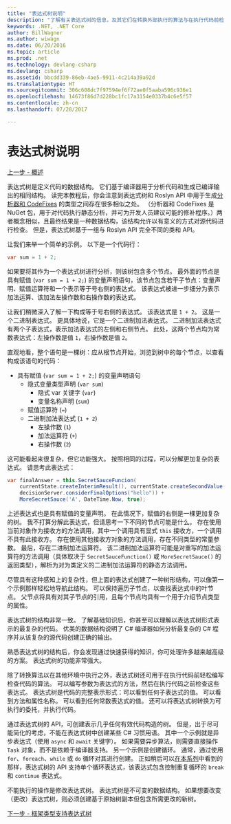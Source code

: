 ```yaml
---
title: "表达式树说明"
description: "了解有关表达式树的信息，及其它们在转换外部执行的算法与在执行代码前检查代码方面的用处。"
keywords: .NET, .NET Core
author: BillWagner
ms.author: wiwagn
ms.date: 06/20/2016
ms.topic: article
ms.prod: .net
ms.technology: devlang-csharp
ms.devlang: csharp
ms.assetid: bbcdd339-86eb-4ae5-9911-4c214a39a92d
ms.translationtype: HT
ms.sourcegitcommit: 306c608dc7f97594ef6f72ae0f5aaba596c936e1
ms.openlocfilehash: 14673f86d7d228bc1fc17a3154e0337b4c6e5f57
ms.contentlocale: zh-cn
ms.lasthandoff: 07/28/2017

---
```


# <a name="expression-trees-explained"></a>表达式树说明

[上一步 - 概述](expression-trees.md)

表达式树是定义代码的数据结构。 它们基于编译器用于分析代码和生成已编译输出的相同结构。 读完本教程后，你会注意到表达式树和 Roslyn API 中用于生成[分析器和 CodeFixes](https://github.com/dotnet/roslyn-analyzers) 的类型之间存在很多相似之处。
（分析器和 CodeFixes 是 NuGet 包，用于对代码执行静态分析，并可为开发人员建议可能的修补程序。）两者概念相似，且最终结果是一种数据结构，该结构允许以有意义的方式对源代码进行检查。 但是，表达式树基于一组与 Roslyn API 完全不同的类和 API。
    
让我们来举一个简单的示例。
以下是一个代码行：
```csharp
var sum = 1 + 2;
```
如果要将其作为一个表达式树进行分析，则该树包含多个节点。
最外面的节点是具有赋值 (`var sum = 1 + 2;`) 的变量声明语句，该节点包含若干子节点：变量声明、赋值运算符和一个表示等于号右侧的表达式。 该表达式被进一步细分为表示加法运算、该加法左操作数和右操作数的表达式。

让我们稍微深入了解一下构成等于号右侧的表达式。
该表达式是 `1 + 2`。 这是一个二进制表达式。 更具体地说，它是一个二进制加法表达式。 二进制加法表达式有两个子表达式，表示加法表达式的左侧和右侧节点。 此处，这两个节点均为常数表达式：左操作数是值 `1`，右操作数是值 `2`。

直观地看，整个语句是一棵树：应从根节点开始，浏览到树中的每个节点，以查看构成该语句的代码：

- 具有赋值 (`var sum = 1 + 2;`) 的变量声明语句
    * 隐式变量类型声明 (`var sum`)
        - 隐式 var 关键字 (`var`)
        - 变量名称声明 (`sum`)
    * 赋值运算符 (`=`)
    * 二进制加法表达式 (`1 + 2`)
        - 左操作数 (`1`)
        - 加法运算符 (`+`)
        - 右操作数 (`2`)

这可能看起来很复杂，但它功能强大。 按照相同的过程，可以分解更加复杂的表达式。 请思考此表达式：
```csharp
var finalAnswer = this.SecretSauceFuncion(
    currentState.createInterimResult(), currentState.createSecondValue(1, 2),
    decisionServer.considerFinalOptions("hello")) +
    MoreSecretSauce('A', DateTime.Now, true);
```

上述表达式也是具有赋值的变量声明。
在此情况下，赋值的右侧是一棵更加复杂的树。
我不打算分解此表达式，但请思考一下不同的节点可能是什么。 存在使用当前对象作为接收方的方法调用，其中一个调用具有显式 `this` 接收方，一个调用不具有此接收方。 存在使用其他接收方对象的方法调用，存在不同类型的常量参数。 最后，存在二进制加法运算符。 该二进制加法运算符可能是对重写的加法运算符的方法调用（具体取决于 `SecretSauceFunction()` 或 `MoreSecretSauce()` 的返回类型），解析为对为类定义的二进制加法运算符的静态方法调用。

尽管具有这种感知上的复杂性，但上面的表达式创建了一种树形结构，可以像第一个示例那样轻松地导航此结构。 可以保持遍历子节点，以查找表达式中的叶节点。 父节点将具有对其子节点的引用，且每个节点均具有一个用于介绍节点类型的属性。

表达式树的结构非常一致。 了解基础知识后，你甚至可以理解以表达式树形式表示的最复杂的代码。 优美的数据结构说明了 C# 编译器如何分析最复杂的 C# 程序并从该复杂的源代码创建正确的输出。

熟悉表达式树的结构后，你会发现通过快速获得的知识，你可处理许多越来越高级的方案。 表达式树的功能非常强大。

除了转换算法以在其他环境中执行之外，表达式树还可用于在执行代码前轻松编写检查代码的算法。 可以编写参数为表达式的方法，然后在执行代码之前检查这些表达式。 表达式树是代码的完整表示形式：可以看到任何子表达式的值。
可以看到方法和属性名称。 可以看到任何常数表达式的值。
还可以将表达式树转换为可执行的委托，并执行代码。

通过表达式树的 API，可创建表示几乎任何有效代码构造的树。 但是，出于尽可能简化的考虑，不能在表达式树中创建某些 C# 习惯用语。 其中一个示例就是异步表达式（使用 `async` 和 `await` 关键字）。 如果需要异步算法，则需要直接操作 `Task` 对象，而不是依赖于编译器支持。 另一个示例是创建循环。 通常，通过使用 `for`、`foreach`、`while` 或 `do` 循环对其进行创建。 正如稍后可以[在本系列](expression-trees-building.md)中看到的那样，表达式树的 API 支持单个循环表达式，该表达式包含控制重复循环的 `break` 和 `continue` 表达式。

不能执行的操作是修改表达式树。  表达式树是不可变的数据结构。 如果想要改变（更改）表达式树，则必须创建基于原始树副本但包含所需更改的新树。 

[下一步 - 框架类型支持表达式树](expression-classes.md)

